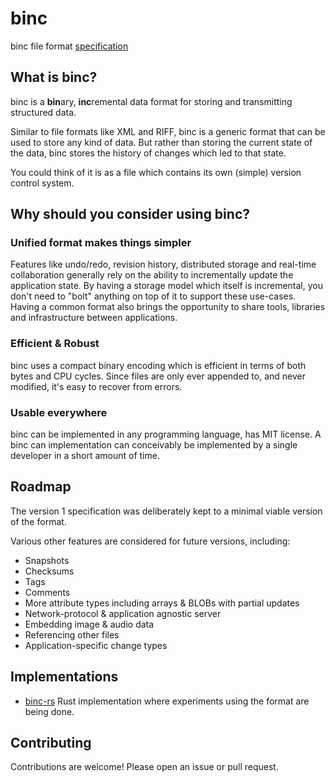 # binc

binc file format [specification](SPECIFICATION.md)

## What is binc?

binc is a **bin**ary, **inc**remental data format for storing and transmitting structured data.

Similar to file formats like XML and RIFF, binc is a generic format that can be used to store any kind of data. 
But rather than storing the current state of the data, binc stores the history of changes which led to that state.

You could think of it is as a file which contains its own (simple) version control system.

## Why should you consider using binc? 

### Unified format makes things simpler

Features like undo/redo, revision history, distributed storage and real-time collaboration generally rely on the ability to incrementally update the application state. 
By having a storage model which itself is incremental, you don't need to "bolt" anything on top of it to support these use-cases.
Having a common format also brings the opportunity to share tools, libraries and infrastructure between applications.

### Efficient & Robust

binc uses a compact binary encoding which is efficient in terms of both bytes and CPU cycles. Since files are only ever appended to, and never modified, it's easy to recover from errors.

### Usable everywhere

binc can be implemented in any programming language, has MIT license. A binc can implementation can conceivably be implemented by a single developer in a short amount of time.

## Roadmap

The version 1 specification was deliberately kept to a minimal viable version of the format.

Various other features are considered for future versions, including:

* Snapshots
* Checksums
* Tags
* Comments
* More attribute types including arrays & BLOBs with partial updates
* Network-protocol & application agnostic server
* Embedding image & audio data
* Referencing other files
* Application-specific change types

## Implementations

* [binc-rs](https://github.com/kurasu/binc-rs) Rust implementation where experiments using the format are being done. 

## Contributing

Contributions are welcome! Please open an issue or pull request.